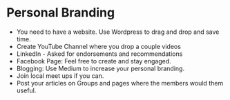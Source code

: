 # Personal Branding
 - You need to have a website. Use Wordpress to drag and drop and save time.
 - Create YouTube Channel where you drop a couple videos
 - LinkedIn - Asked for endorsements and recommendations
 - Facebook Page: Feel free to create and stay engaged.
 - Blogging: Use Medium to increase your personal branding.
 - Join local meet ups if you can.
 - Post your articles on Groups and pages where the members would them useful.

 

